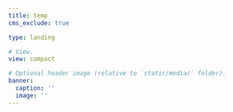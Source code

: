 ```yaml
---
title: temp
cms_exclude: true

type: landing

# View.
view: compact

# Optional header image (relative to `static/media/` folder).
banner:
  caption: ''
  image: ''
---
```

